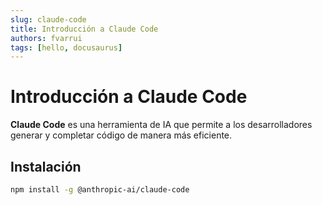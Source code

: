 ```yaml
---
slug: claude-code
title: Introducción a Claude Code
authors: fvarrui
tags: [hello, docusaurus]
---
```


# Introducción a Claude Code

**Claude Code** es una herramienta de IA que permite a los desarrolladores generar y completar código de manera más eficiente.

## Instalación

```bash
npm install -g @anthropic-ai/claude-code
```

